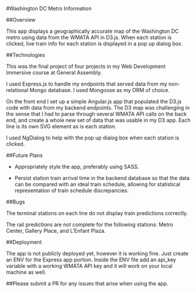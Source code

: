 #Washington DC Metro Information

##Overview

This app displays a geographically accurate map of the Washington DC metro using data from the WMATA API in D3.js.  When each station is clicked, live train info for each station is displayed in a pop up dialog box.

##Technologies

This was the final project of four projects in my Web Development Immersive course at General Assembly.

I used Express.js to handle my endpoints that served data from my non-relational Mongo database.  I used Mongoose as my ORM of choice.

On the front end I set up a simple Angular.js app that populated the D3.js code with data from my backend endpoints.  The D3 map was challenging in the sense that I had to parse through several WMATA API calls on the back end, and create a whole new set of data that was usable in my D3 app.  Each line is its own SVG element as is each station.

I used NgDialog to help with the pop up dialog box when each station is clicked.

##Future Plans

- Appropriately style the app, preferably using SASS.

- Persist station train arrival time in the backend database so that the data can be compared with an ideal train schedule, allowing for statistical representation of train schedule discrepancies.

##Bugs

The terminal stations on each line do not display train predictions correctly.

The rail predictions are not complete for the following stations: Metro Center, Gallery Place, and L'Enfant Plaza.

##Deployment

The app is not publicly deployed yet, however it is working fine.  Just create an ENV for the Express app portion.  Inside the ENV file add an api_key variable with a working WMATA API key and it will work on your local machine as well.  

##Please submit a PR for any issues that arise when using the app.
